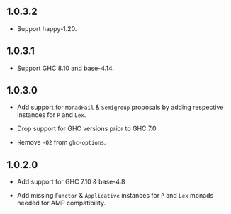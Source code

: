 ## 1.0.3.2

  - Support happy-1.20.

## 1.0.3.1

  - Support GHC 8.10 and base-4.14.

## 1.0.3.0

 - Add support for `MonadFail` & `Semigroup` proposals by
   adding respective instances for `P` and `Lex`.

 - Drop support for GHC versions prior to GHC 7.0.

 - Remove `-O2` from `ghc-options`.

## 1.0.2.0

 - Add support for GHC 7.10 & base-4.8

 - Add missing `Functor` & `Applicative` instances for `P` and `Lex`
   monads needed for AMP compatibility.

